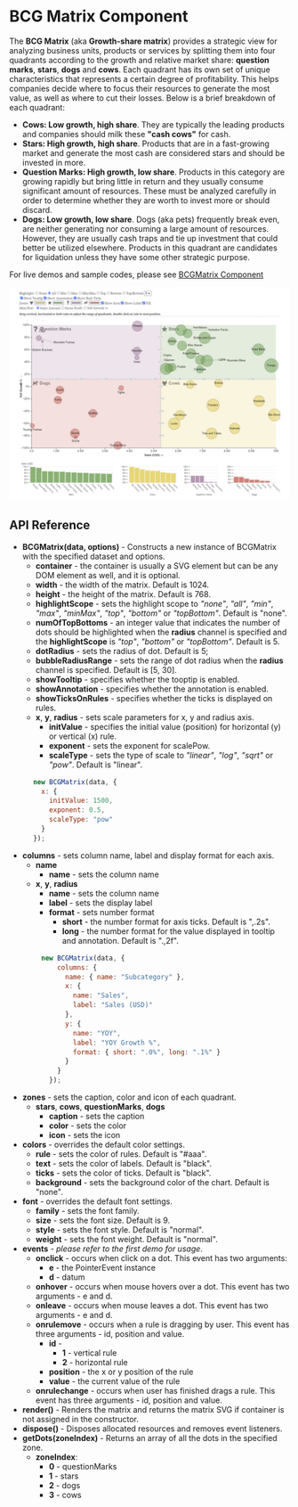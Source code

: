 # BCG Matrix Component
The **BCG Matrix** (aka **Growth-share matrix**) provides a strategic view for analyzing business units, products or services by splitting them into four quadrants according to the growth and relative market share: **question marks**, **stars**, **dogs** and **cows**. Each quadrant has its own set of unique characteristics that represents a certain degree of profitability. This helps companies decide where to focus their resources to generate the most value, as well as where to cut their losses. Below is a brief breakdown of each quadrant:
- **Cows: Low growth, high share**. They are typically the leading products and companies should milk these  **"cash cows"** for cash.
- **Stars: High growth, high share**. Products that are in a fast-growing market and generate the most cash are considered stars and should be invested in more.
- **Question Marks: High growth, low share**. Products in this category are growing rapidly but bring little in return and they usually consume significant amount of resources. These must be analyzed carefully in order to determine whether they are worth to invest more or should discard.
- **Dogs: Low growth, low share**. Dogs (aka pets) frequently break even, are neither generating nor consuming a large amount of resources. However, they are usually cash traps and tie up investment that could better be utilized elsewhere. Products in this quadrant are candidates for liquidation unless they have some other strategic purpose.

For live demos and sample codes, please see [BCGMatrix Component](https://observablehq.com/@analyzer2004/bcgmatrix)

<img src="https://github.com/analyzer2004/bcgmatrix/blob/master/images/cover.jpg" width="768">

## API Reference

* **BCGMatrix(data, options)** - Constructs a new instance of BCGMatrix with the specified dataset and options. 
  * **container** - the container is usually a SVG element but can be any DOM element as well, and it is optional.
  * **width** - the width of the matrix. Default is 1024.
  * **height** - the height of the matrix. Default is 768.
  * **highlightScope** - sets the highlight scope to *"none"*, *"all"*, *"min"*, *"max"*, *"minMax"*, *"top"*, *"bottom"* or *"topBottom"*. Default is "none".
  * **numOfTopBottoms** - an integer value that indicates the number of dots should be highlighted when the **radius** channel is specified and the **highlightScope** is *"top"*, *"bottom"* or *"topBottom"*. Default is 5.
  * **dotRadius** - sets the radius of dot. Default is 5;
  * **bubbleRadiusRange** - sets the range of dot radius when the **radius** channel is specified. Default is [5, 30].
  * **showTooltip** - specifies whether the tooptip is enabled.
  * **showAnnotation** - specifies whether the annotation is enabled.
  * **showTicksOnRules** - specifies whether the ticks is displayed on rules. 
  * **x**, **y**, **radius** - sets scale parameters for x, y and radius axis.
    * **initValue** - specifies the initial value (position) for horizontal (y) or vertical (x) rule.
    * **exponent** - sets the exponent for scalePow.
    * **scaleType** - sets the type of scale to *"linear"*, *"log"*, *"sqrt"* or *"pow"*. Default is "linear".   
~~~js
      new BCGMatrix(data, {
        x: {
          initValue: 1500,
          exponent: 0.5,
          scaleType: "pow"
        }
      });
~~~
  * **columns** - sets column name, label and display format for each axis.
    * **name** 
      * **name** - sets the column name
    * **x**, **y**, **radius**
      * **name** - sets the column name
      * **label** - sets the display label
      * **format** - sets number format
        * **short** - the number format for axis ticks. Default is ",.2s".
        * **long** - the number format for the value displayed in tooltip and annotation. Default is ".,2f".          
~~~js
        new BCGMatrix(data, {
            columns: {
              name: { name: "Subcategory" },
              x: {
                name: "Sales",
                label: "Sales (USD)"
              },
              y: {
                name: "YOY",
                label: "YOY Growth %",
                format: { short: ".0%", long: ".1%" }
              }
            }
          });
~~~
  * **zones** - sets the caption, color and icon of each quadrant.
    * **stars**, **cows**, **questionMarks**, **dogs**
      * **caption** - sets the caption
      * **color** - sets the color
      * **icon** - sets the icon
  * **colors** - overrides the default color settings.
    * **rule** - sets the color of rules. Default is "#aaa".
    * **text** - sets the color of labels. Default is "black".
    * **ticks** - sets the color of ticks. Default is "black".
    * **background** - sets the background color of the chart. Default is "none".
  * **font** - overrides the default font settings.
    * **family** - sets the font family.
    * **size** - sets the font size. Default is 9.
    * **style** - sets the font style. Default is "normal".
    * **weight** - sets the font weight. Default is "normal".
  * **events** - *please refer to the first demo for usage*.
    * **onclick** - occurs when click on a dot. This event has two arguments:
      * **e** - the PointerEvent instance
      * **d** - datum
    * **onhover** - occurs when mouse hovers over a dot. This event has two arguments - e and d.
    * **onleave** - occurs when mouse leaves a dot. This event has two arguments - e and d.
    * **onrulemove** - occurs when a rule is dragging by user. This event has three arguments - id, position and value.
      * **id** -
        * **1** - vertical rule
        * **2** - horizontal rule
      * **position** - the x or y position of the rule
      * **value** - the current value of the rule
    * **onrulechange** - occurs when user has finished drags a rule. This event has three arguments - id, position and value. 
* **render()** - Renders the matrix and returns the matrix SVG if container is not assigned in the constructor.
* **dispose()** - Disposes allocated resources and removes event listeners.
* **getDots(zoneIndex)** - Returns an array of all the dots in the specified zone.
  * **zoneIndex**:
    * **0** - questionMarks
    * **1** - stars
    * **2** - dogs
    * **3** - cows